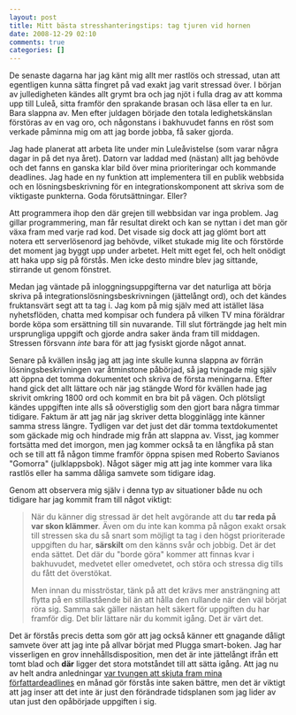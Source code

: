 ```yaml
---
layout: post
title: Mitt bästa stresshanteringstips: tag tjuren vid hornen
date: 2008-12-29 02:10
comments: true
categories: []
---
```

De senaste dagarna har jag känt mig allt mer rastlös och stressad, utan att egentligen kunna sätta fingret på vad exakt jag varit stressad över. I början av julledigheten kändes allt grymt bra och jag njöt i fulla drag av att komma upp till Luleå, sitta framför den sprakande brasan och läsa eller ta en lur. Bara slappna av. Men efter juldagen började den totala ledighetskänslan förstöras av en vag oro, och någonstans i bakhuvudet fanns en röst som verkade påminna mig om att jag borde jobba, få saker gjorda.

Jag hade planerat att arbeta lite under min Luleåvistelse (som varar några dagar in på det nya året). Datorn var laddad med (nästan) allt jag behövde och det fanns en ganska klar bild över mina prioriteringar och kommande deadlines. Jag hade en ny funktion att implementera till en publik webbsida och en lösningsbeskrivning för en integrationskomponent att skriva som de viktigaste punkterna. Goda förutsättningar. Eller?

Att programmera ihop den där grejen till webbsidan var inga problem. Jag gillar programmering, man får resultat direkt och kan se nyttan i det man gör växa fram med varje rad kod. Det visade sig dock att jag glömt bort att notera ett serverlösenord jag behövde, vilket stukade mig lite och förstörde det moment jag byggt upp under arbetet. Helt mitt eget fel, och helt onödigt att haka upp sig på förstås. Men icke desto mindre blev jag sittande, stirrande ut genom fönstret.

Medan jag väntade på inloggningsuppgifterna var det naturliga att börja skriva på integrationslösningsbeskrivningen (jättelångt ord), och det kändes fruktansvärt segt att ta tag i. Jag kom på mig själv med att istället läsa nyhetsflöden, chatta med kompisar och fundera på vilken TV mina föräldrar borde köpa som ersättning till sin nuvarande. Till slut förträngde jag helt min ursprungliga uppgift och gjorde andra saker ända fram till middagen. Stressen försvann <em>inte</em> bara för att jag fysiskt gjorde något annat.

Senare på kvällen insåg jag att jag inte skulle kunna slappna av förrän lösningsbeskrivningen var åtminstone påbörjad, så jag tvingade mig själv att öppna det tomma dokumentet och skriva de första meningarna. Efter hand gick det allt lättare och när jag stängde Word för kvällen hade jag skrivit omkring 1800 ord och kommit en bra bit på vägen. Och plötsligt kändes uppgiften inte alls så oöverstiglig som den gjort bara några timmar tidigare. Faktum är att jag när jag skriver detta blogginlägg inte känner samma stress längre. Tydligen var det just det där tomma textdokumentet som gäckade mig och hindrade mig från att slappna av. Visst, jag kommer fortsätta med det imorgon, men jag kommer också ta en långfika på stan och se till att få någon timme framför öppna spisen med Roberto Savianos "Gomorra" (julklappsbok). Något säger mig att jag inte kommer vara lika rastlös eller ha samma dåliga samvete som tidigare idag.

Genom att observera mig själv i denna typ av situationer både nu och tidigare har jag kommit fram till något viktigt:
<blockquote>När du känner dig stressad är det helt avgörande att du <strong>tar reda på var skon klämmer</strong><em>.</em> Även om du inte kan komma på någon exakt orsak till stressen ska du så snart som möjligt ta tag i den högst prioriterade uppgiften du har, <strong>särskilt</strong><em> </em>om den känns svår och jobbig. Det är det enda sättet. Det där du "borde göra" kommer att finnas kvar i bakhuvudet, medvetet eller omedvetet, och störa och stressa dig tills du fått det överstökat.

Men innan du misströstar, tänk på att det krävs mer ansträngning att flytta på en stillastående bil än att hålla den rullande när den väl börjat röra sig. Samma sak gäller nästan helt säkert för uppgiften du har framför dig. Det blir lättare när du kommit igång. Det är värt det.</blockquote>
Det är förstås precis detta som gör att jag också känner ett gnagande dåligt samvete över att jag inte på allvar börjat med Plugga smart-boken. Jag har visserligen en grov innehållsdisposition, men det är inte jättelångt ifrån ett tomt blad och <strong>där</strong> ligger det stora motståndet till att sätta igång. Att jag nu av helt andra anledningar <a href="http://utmaningen.fjeldstad.se/2008/12/skriva-bok-enligt-anders-del-2/">var tvungen att skjuta fram mina författardeadlines</a> en månad gör förstås inte saken bättre, men det är viktigt att jag inser att det inte är just den förändrade tidsplanen som jag lider av utan just den opåbörjade uppgiften i sig.
